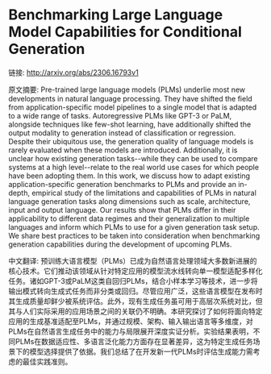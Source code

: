 # Benchmarking Large Language Model Capabilities for Conditional Generation

链接: http://arxiv.org/abs/2306.16793v1

原文摘要:
Pre-trained large language models (PLMs) underlie most new developments in
natural language processing. They have shifted the field from
application-specific model pipelines to a single model that is adapted to a
wide range of tasks. Autoregressive PLMs like GPT-3 or PaLM, alongside
techniques like few-shot learning, have additionally shifted the output
modality to generation instead of classification or regression. Despite their
ubiquitous use, the generation quality of language models is rarely evaluated
when these models are introduced. Additionally, it is unclear how existing
generation tasks--while they can be used to compare systems at a high
level--relate to the real world use cases for which people have been adopting
them. In this work, we discuss how to adapt existing application-specific
generation benchmarks to PLMs and provide an in-depth, empirical study of the
limitations and capabilities of PLMs in natural language generation tasks along
dimensions such as scale, architecture, input and output language. Our results
show that PLMs differ in their applicability to different data regimes and
their generalization to multiple languages and inform which PLMs to use for a
given generation task setup. We share best practices to be taken into
consideration when benchmarking generation capabilities during the development
of upcoming PLMs.

中文翻译:
预训练大语言模型（PLMs）已成为自然语言处理领域大多数新进展的核心技术。它们推动该领域从针对特定应用的模型流水线转向单一模型适配多样化任务。诸如GPT-3或PaLM这类自回归PLMs，结合小样本学习等技术，进一步将输出模式转向生成式任务而非分类或回归。尽管应用广泛，这些语言模型在发布时其生成质量却鲜少被系统评估。此外，现有生成任务虽可用于高层次系统对比，但其与人们实际采用的应用场景之间的关联仍不明确。本研究探讨了如何将面向特定应用的生成基准适配至PLMs，并通过规模、架构、输入输出语言等多维度，对PLMs在自然语言生成任务中的能力与局限展开深度实证分析。实验结果表明，不同PLMs在数据适应性、多语言泛化能力方面存在显著差异，这为特定生成任务场景下的模型选择提供了依据。我们总结了在开发新一代PLMs时评估生成能力需考虑的最佳实践准则。
